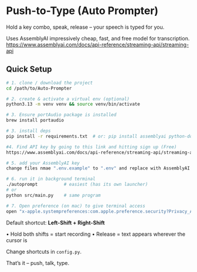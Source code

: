 # Push-to-Type (Auto Prompter)

Hold a key combo, speak, release – your speech is typed for you.

Uses AssemblyAI impressively cheap, fast, and free model for transcription.
https://www.assemblyai.com/docs/api-reference/streaming-api/streaming-api

## Quick Setup

```bash
# 1. clone / download the project
cd /path/to/Auto-Prompter

# 2. create & activate a virtual env (optional)
python3.13 -m venv venv && source venv/bin/activate

# 3. Ensure portAudio package is installed
brew install portaudio

# 3. install deps
pip install -r requirements.txt  # or: pip install assemblyai python-dotenv pynput pyautogui psutil

#4. Find API key by going to this link and hitting sign up (Free)
https://www.assemblyai.com/docs/api-reference/streaming-api/streaming-api

# 5. add your AssemblyAI key
change files nmae ".env.example" to ".env" and replace with AssemblyAI API KEY

# 6. run it in background terminal
./autoprompt          # easiest (has its own launcher)
# or
python src/main.py    # same program

# 7. Open preference (on mac) to give terminal access
open "x-apple.systempreferences:com.apple.preference.security?Privacy_Accessibility"
```

Default shortcut: **Left-Shift + Right-Shift**

• Hold both shifts = start recording
• Release = text appears wherever the cursor is

Change shortcuts in `config.py`.

That’s it – push, talk, type.
